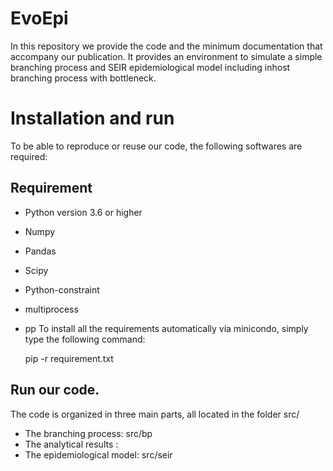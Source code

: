 # EvoEpi
In this repository we provide the code and the minimum documentation that accompany our publication.
It provides an environment to simulate a simple branching process and SEIR epidemiological model including inhost branching process with bottleneck.

# Installation and run
To be able to reproduce or reuse our code, the following softwares are required:
## Requirement
- Python version 3.6 or higher
- Numpy
- Pandas
- Scipy
- Python-constraint
- multiprocess
- pp
To install all the requirements automatically via minicondo, simply type the following command:

    pip -r requirement.txt

## Run our code.

The code is organized in three main parts, all located in the folder src/

- The branching process: src/bp
- The analytical results :
- The epidemiological model: src/seir
